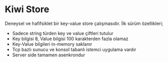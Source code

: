# Kiwi Store

Deneysel ve hafifsiklet bir key-value store çalışmasıdır. İlk sürüm özellikleri;

- Sadece string türden key ve value çiftleri tutulur
- Key bilgisi 8, Value bilgisi 100 karakterden fazla olamaz
- Key-Value bilgileri in-memory saklanır
- Tcp bazlı sunucu ve konsol tabanlı istemci uygulama vardır
- Server side tamamen asenkrondur
